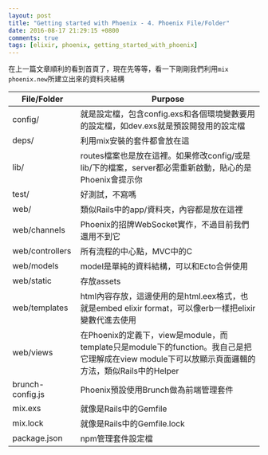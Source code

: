 ```yaml
---
layout: post
title: "Getting started with Phoenix - 4. Phoenix File/Folder"
date: 2016-08-17 21:29:15 +0800
comments: true
tags: [elixir, phoenix, getting_started_with_phoenix]
---
```


在上一篇文章順利的看到首頁了，現在先等等，看一下剛剛我們利用`mix phoenix.new`所建立出來的資料夾結構

|File/Folder   | Purpose  |
|---|---|
| config/  | 就是設定檔，包含config.exs和各個環境變數要用的設定檔，如dev.exs就是預設開發用的設定檔  |
| deps/  | 利用mix安裝的套件都會放在這  |
| lib/  | routes檔案也是放在這裡。如果修改config/或是lib/下的檔案，server都必需重新啟動，貼心的是Phoenix會提示你  |
| test/  | 好測試，不寫嗎  |
| web/  | 類似Rails中的app/資料夾，內容都是放在這裡  |
| web/channels  | Phoenix的招牌WebSocket實作，不過目前我們還用不到它  |
| web/controllers  | 所有流程的中心點，MVC中的C  |
| web/models  | model是單純的資料結構，可以和Ecto合併使用|
| web/static  | 存放assets  |
| web/templates  | html內容存放，這邊使用的是html.eex格式，也就是embed elixir format，可以像erb一樣把elixir變數代進去使用  |
| web/views  | 在Phoenix的定義下，view是module，而template只是module下的function。我自己是把它理解成在view module下可以放顯示頁面邏輯的方法，類似Rails中的Helper |
| brunch-config.js  | Phoenix預設使用Brunch做為前端管理套件  |
| mix.exs  | 就像是Rails中的Gemfile  |
| mix.lock  | 就像是Rails中的Gemfile.lock  |
| package.json  | npm管理套件設定檔  |

